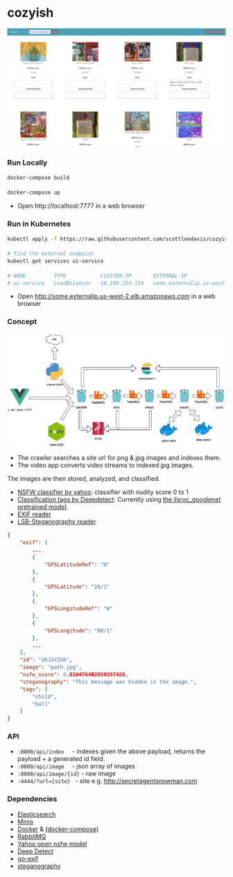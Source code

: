# cozyish

<img src="screenshot.png" width="700" />

### Run Locally
```bash
docker-compose build

docker-compose up
```
* Open http://localhost:7777 in a web browser

### Run in Kubernetes
```bash
kubectl apply -f https://raw.githubusercontent.com/scottleedavis/cozyish/master/k8s/cozyish.yml

# find the external endpoint
kubectl get services ui-service

# NAME         TYPE           CLUSTER-IP       EXTERNAL-IP                                   PORT(S)        AGE
# ui-service   LoadBalancer   10.100.254.114   some.externalip.us-west-2.elb.amazonaws.com   80:32323/TCP   2m22s
```
* Open http://some.externalip.us-west-2.elb.amazonaws.com  in a web browser

### Concept

<img src="cozyish.png" width="700" />

* The crawler searches a site url for png & jpg images and indexes them. 
* The video app converts video streams to indexed jpg images. 

The images are then stored, analyzed, and classified.

* [NSFW classifier by yahoo](https://github.com/yahoo/open_nsfw): classifier with nudity score 0 to 1
* [Classification tags by Deepdetect](https://www.deepdetect.com):   Currently using [the ilsrvc_googlenet pretrained model](https://www.deepdetect.com/models/ilsvrc_googlenet/).  
* [EXIF reader](https://github.com/dsoprea/go-exif)
* [LSB-Steganography reader](https://github.com/auyer/steganography) 


```json
{
    "exif": [
        ...
        {
            "GPSLatitudeRef": "N"
        },
        {
            "GPSLatitude": "26/1"
        },
        {
            "GPSLongitudeRef": "W"
        },
        {
            "GPSLongitude": "80/1"
        },
        ...
    ],
    "id": "ähJäYZöh",
    "image": "path.jpg",
    "nsfw_score": 0.016476402059197426,
    "steganography": "This message was hidden in the image.",
    "tags": [
        "child",
        "ball"
    ]
}
```

### API
* `:8000/api/index  `     - indexes given the above payload, returns the payload + a generated id field.
* `:8000/api/image  `     - json array of images
* `:8000/api/image/{id}`  - raw image
* `:4444/?url={site} `    - site e.g. http://secretagentsnowman.com

### Dependencies
* [Elasticsearch](https://www.elastic.co/)
* [Minio](https://min.io/)
* [Docker](https://www.docker.com/) & [(docker-compose)](https://docs.docker.com/compose/)
* [RabbitMQ](https://www.rabbitmq.com/)
* [Yahoo open nsfw model](https://github.com/yahoo/open_nsfw)
* [Deep Detect](https://www.deepdetect.com/)
* [go-exif](https://github.com/dsoprea/go-exif)
* [steganography](https://github.com/auyer/steganography)


